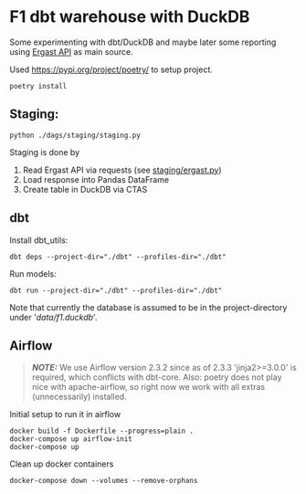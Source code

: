 # F1 dbt warehouse with DuckDB

Some experimenting with dbt/DuckDB and maybe later some reporting using
[Ergast API](http://ergast.com/mrd/) as main source.

Used https://pypi.org/project/poetry/ to setup project.
```
poetry install
```

## Staging:
```
python ./dags/staging/staging.py
```

Staging is done by
1. Read Ergast API via requests (see [staging/ergast.py](staging/ergast.py))
2. Load response into Pandas DataFrame
3. Create table in DuckDB via CTAS

## dbt

Install dbt_utils:
```
dbt deps --project-dir="./dbt" --profiles-dir="./dbt"
```

Run models:
```
dbt run --project-dir="./dbt" --profiles-dir="./dbt"
```

Note that currently the database is assumed to be in the project-directory under '_data/f1.duckdb_'.

## Airflow

> **_NOTE:_**  We use Airflow version 2.3.2 since as of 2.3.3 'jinja2>=3.0.0' is required, which
> conflicts with dbt-core.
> Also: poetry does not play nice with apache-airflow, so right now we work with all extras
> (unnecessarily) installed.

Initial setup to run it in airflow

```
docker build -f Dockerfile --progress=plain .
docker-compose up airflow-init
docker-compose up
```

Clean up docker containers

```
docker-compose down --volumes --remove-orphans
```